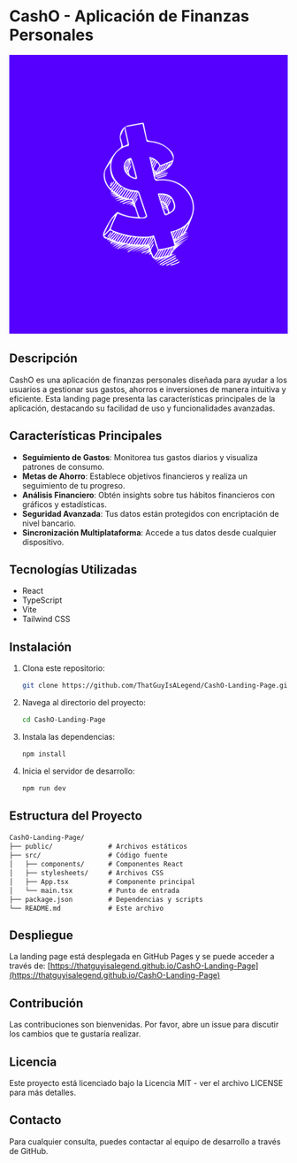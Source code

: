# CashO - Aplicación de Finanzas Personales

![CashO Logo](src/assets/img/icon.png)

## Descripción

CashO es una aplicación de finanzas personales diseñada para ayudar a los usuarios a gestionar sus gastos, ahorros e inversiones de manera intuitiva y eficiente. Esta landing page presenta las características principales de la aplicación, destacando su facilidad de uso y funcionalidades avanzadas.

## Características Principales

- **Seguimiento de Gastos**: Monitorea tus gastos diarios y visualiza patrones de consumo.
- **Metas de Ahorro**: Establece objetivos financieros y realiza un seguimiento de tu progreso.
- **Análisis Financiero**: Obtén insights sobre tus hábitos financieros con gráficos y estadísticas.
- **Seguridad Avanzada**: Tus datos están protegidos con encriptación de nivel bancario.
- **Sincronización Multiplataforma**: Accede a tus datos desde cualquier dispositivo.

## Tecnologías Utilizadas

- React
- TypeScript
- Vite
- Tailwind CSS

## Instalación

1. Clona este repositorio:
   ```bash
   git clone https://github.com/ThatGuyIsALegend/CashO-Landing-Page.git
   ```

2. Navega al directorio del proyecto:
   ```bash
   cd CashO-Landing-Page
   ```

3. Instala las dependencias:
   ```bash
   npm install
   ```

4. Inicia el servidor de desarrollo:
   ```bash
   npm run dev
   ```

## Estructura del Proyecto

```
CashO-Landing-Page/
├── public/              # Archivos estáticos
├── src/                 # Código fuente
│   ├── components/      # Componentes React
│   ├── stylesheets/     # Archivos CSS
│   ├── App.tsx          # Componente principal
│   └── main.tsx         # Punto de entrada
├── package.json         # Dependencias y scripts
└── README.md            # Este archivo
```

## Despliegue

La landing page está desplegada en GitHub Pages y se puede acceder a través de:
[https://thatguyisalegend.github.io/CashO-Landing-Page](https://thatguyisalegend.github.io/CashO-Landing-Page)

## Contribución

Las contribuciones son bienvenidas. Por favor, abre un issue para discutir los cambios que te gustaría realizar.

## Licencia

Este proyecto está licenciado bajo la Licencia MIT - ver el archivo LICENSE para más detalles.

## Contacto

Para cualquier consulta, puedes contactar al equipo de desarrollo a través de GitHub.
